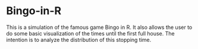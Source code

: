 # Bingo-in-R
This is a simulation of the famous game Bingo in R. It also allows the user to do some basic visualization of the times until the first full house. The intention is to analyze the distribution of this stopping time. 
